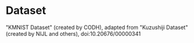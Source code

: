 # Dataset
"KMNIST Dataset" (created by CODH), adapted from "Kuzushiji Dataset" (created by NIJL and others), doi:10.20676/00000341
